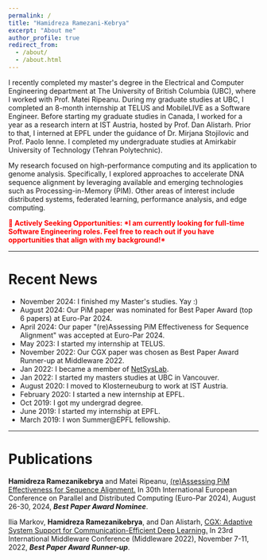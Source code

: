 ```yaml
---
permalink: /
title: "Hamidreza Ramezani-Kebrya"
excerpt: "About me"
author_profile: true
redirect_from: 
  - /about/
  - /about.html
---
```


<p> I recently completed my master's degree in the Electrical and Computer Engineering department at The University of British Columbia (UBC), where I worked with Prof. Matei Ripeanu. During my graduate studies at UBC, I completed an 8-month internship at TELUS and MobileLIVE as a Software Engineer. Before starting my graduate studies in Canada, I worked for a year as a research intern at IST Austria, hosted by Prof. Dan Alistarh. Prior to that, I interned at EPFL under the guidance of Dr. Mirjana Stojilovic and Prof. Paolo Ienne. I completed my undergraduate studies at Amirkabir University of Technology (Tehran Polytechnic).</p> 

<p> My research focused on high-performance computing and its application to genome analysis. Specifically, I explored approaches to accelerate DNA sequence alignment by leveraging available and emerging technologies such as Processing-in-Memory (PIM). Other areas of interest include distributed systems, federated learning, performance analysis, and edge computing.</p>

<p style="color:red; font-weight:bold;">🌟 Actively Seeking Opportunities:
 *I am currently looking for full-time Software Engineering roles. Feel free to reach out if you have opportunities that align with my background!* </p>

-----

Recent News
======
- November 2024: I finished my Master's studies. Yay :)
- August 2024: Our PiM paper was nominated for Best Paper Award (top 6 papers) at Euro-Par 2024.
- April 2024: Our paper "(re)Assessing PiM Effectiveness for Sequence Alignment" was accepted at Euro-Par 2024. 
- May 2023: I started my internship at TELUS.
- November 2022: Our CGX paper was chosen as Best Paper Award Runner-up at Middleware 2022. 
- Jan 2022: I became a member of [ NetSysLab](http://netsyslab.ece.ubc.ca/).
- Jan 2022: I started my masters studies at UBC in Vancouver.
- August 2020: I moved to Klosterneuburg to work at IST Austria.
- February 2020: I started a new internship at EPFL. 
- Oct 2019: I got my undergrad degree. 
- June 2019: I started my internship at EPFL.
- March 2019: I won Summer@EPFL fellowship.

-----

Publications
======
**Hamidreza Ramezanikebrya** and Matei Ripeanu, [(re)Assessing PiM Effectiveness for Sequence Alignment.](https://doi.org/10.1007/978-3-031-69766-1_11) In 30th International European Conference on Parallel and Distributed Computing (Euro-Par 2024), August 26-30, 2024, ***Best Paper Award Nominee***.

Ilia Markov, **Hamidreza Ramezanikebrya**, and Dan Alistarh, [CGX: Adaptive System Support for Communication-Efficient Deep Learning.](https://dl.acm.org/doi/10.1145/3528535.3565248) In 23rd International Middleware Conference (Middleware 2022), November 7-11, 2022, ***Best Paper Award Runner-up***.


